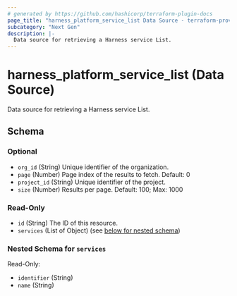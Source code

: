 ```yaml
---
# generated by https://github.com/hashicorp/terraform-plugin-docs
page_title: "harness_platform_service_list Data Source - terraform-provider-harness"
subcategory: "Next Gen"
description: |-
  Data source for retrieving a Harness service List.
---
```


# harness_platform_service_list (Data Source)

Data source for retrieving a Harness service List.



<!-- schema generated by tfplugindocs -->
## Schema

### Optional

- `org_id` (String) Unique identifier of the organization.
- `page` (Number) Page index of the results to fetch. Default: 0
- `project_id` (String) Unique identifier of the project.
- `size` (Number) Results per page. Default: 100; Max: 1000

### Read-Only

- `id` (String) The ID of this resource.
- `services` (List of Object) (see [below for nested schema](#nestedatt--services))

<a id="nestedatt--services"></a>
### Nested Schema for `services`

Read-Only:

- `identifier` (String)
- `name` (String)
